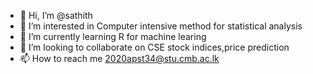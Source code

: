 - 👋 Hi, I’m @sathith
- 👀 I’m interested in Computer intensive method for statistical analysis
- 🌱 I’m currently learning R for machine learing
- 💞️ I’m looking to collaborate on CSE stock indices,price prediction
- 📫 How to reach me 2020apst34@stu.cmb.ac.lk

<!---
sathith/sathith is a ✨ special ✨ repository because its `README.md` (this file) appears on your GitHub profile.
You can click the Preview link to take a look at your changes.
--->
